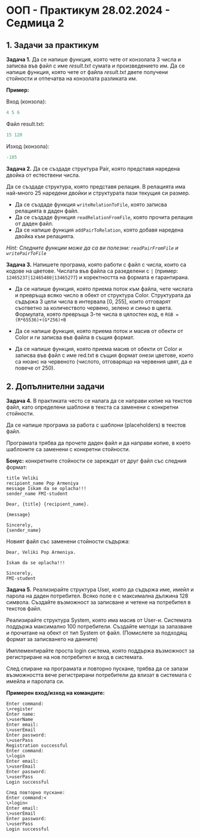 # OOП - Практикум 28.02.2024 - Седмица 2

## 1. Задачи за практикум

**Задача 1.** Да се напише функция, която чете от конзолата 3 числа и записва във файл с име *result.txt* сумата и произведението им. Да се напише функция, която чете от файла *result.txt* двете получени стойности и отпечатва на конзолата разликата им.

**Пример:**

Вход (конзола):
```c++
4 5 6 
```
Файл result.txt:
```c++
15 120
```
Изход (конзола):
```c++
-105
```

**Задача 2.** Да се създаде структура Pair, която представя наредена двойка от естествени числа.

Да се създаде структура, която представя релация. В релацията има най-много 25 наредени двойки и структурата пази текущия си размер.

- Да се създаде функция `writeRelationToFile`, която записва релацията в даден файл.
- Да се създаде функция `readRelationFromFile`, която прочита релация от даден файл.
- Да се напише функция `addPairToRelation`, която добавя наредена двойка към релацията.

*Hint: Следните функции може да са ви полезни: `readPairFromFile` и `writePairToFile`*

**Задача 3.** Напишете програма, която работи с файл с числа, които са кодове на цветове. Числата във файла са разеделени с `|` (пример: `12465237|12465480|13465277`) и коректността на формата е гарантирана.

* Да се напише функция, която приема поток към файла, чете числата и превръща всяко число в обект от структура Color. Структурата да съдържа 3 цели числа в интервала [0, 255], които отговарят съответно за количеството червено, зелено и синьо в цвета. Формулата, която превръща 3-те числа в цялостен код, е `RGB = (R*65536)+(G*256)+B`
  
* Да се напише функция, която приема поток и масив от обекти от Color и ги записва във файла в същия формат.
  
* Да се напише функция, която приема масив от обекти от Color и записва във файл с име red.txt в същия формат онези цветове, които са нюанс на червеното (числото, отговарящо на червения цвят, да е повече от 250).

## 2. Допълнителни задачи

**Задача 4.** В практиката често се налага да се направи копие на текстов файл, като определени шаблони в текста са заменени с конкретни стойности.

Да се напише програма за работа с шаблони (placeholders) в текстов файл.

Програмата трябва да прочете даден файл и да направи копие, в което шаблоните са заменени с конкретни стойности.

**Бонус:** конкретните стойности се зареждат от друг файл със следния формат:

```
title Veliki
recipient_name Pop Armeniya
message Iskam da se oplacha!!! 
sender_name FMI-student
```

```
Dear, {title} {recipient_name}.

{message}

Sincerely,
{sender_name}
```
Новият файл със заменени стойности съдържа:

```
Dear, Veliki Pop Armeniya.

Iskam da se oplacha!!!

Sincerely,
FMI-student
```

**Задача 5.** Реализирайте структура User, която да съдържа име, имейл и парола на даден потребител. Всяко поле е с максимална дължина 128 символа. Създайте възможност за записване и четене на потребител в текстов файл.

Реализирайте структура System, която има масив от User-и. Системата поддържа максимално 100 потребители. Създайте методи за запазване и прочитане на обект от тип System от файл. (Помислете за подходящ формат за записването на данните)

Имплементирайте проста login система, която поддържа възможност за регистриране на нов потребител и вход в системата.

След спиране на програмата и повторно пускане, трябва да се запази възможността вече регистрирани потребители да влизат в системата с имейла и паролата си.

**Примерен вход/изход на командите:**
```
Enter command:
\>register
Enter name:
\>userName
Enter email:
\>userEmail
Enter password:
\>userPass
Registration successful
Enter command:
\>login
Enter email:
\>userEmail
Enter password:
\>userPass
Login successful

След повторно пускане:
Enter command:<
\>login<
Enter email:
\>userEmail
Enter password:
\>userPass
Login successful
```